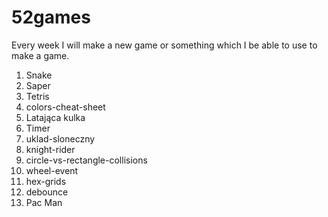# 52games

Every week I will make a new game or something which I be able to use to make a
game.

1. Snake
2. Saper
3. Tetris
4. colors-cheat-sheet
5. Latająca kulka
6. Timer
7. uklad-sloneczny
8. knight-rider
9. circle-vs-rectangle-collisions
10. wheel-event
11. hex-grids
12. debounce
13. Pac Man
